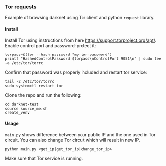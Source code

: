 ### Tor requests

Example of browsing darknet using Tor client and python `request` library.

#### Install

Install Tor using instructions from here https://support.torproject.org/apt/. Enable control port and password-protect it:

```commandline
torpass=$(tor --hash-password "my-tor-password")
printf "HashedControlPassword $torpass\nControlPort 9051\n" | sudo tee -a /etc/tor/torrc
```

Confirm that password was properly included and restart tor service:

```commandline
tail -2 /etc/tor/torrc
sudo systemctl restart tor
```

Clone the repo and run the following:

```commandline
cd darknet-test
source source_me.sh
create_venv
```

#### Usage

`main.py` shows difference between your public IP and the one used in Tor circuit. You can also change Tor circuit which will result in new IP.

`python main.py <get_ip|get_tor_ip|change_tor_ip>`

Make sure that Tor service is running.
